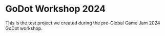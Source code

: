 # GoDot Workshop 2024

This is the test project we created during the pre-Global Game Jam 2024 GoDot workshop.
